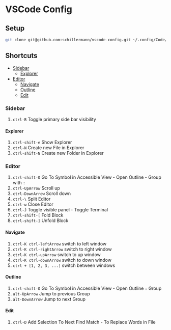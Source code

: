# VSCode Config

## Setup
```sh
git clone git@github.com:schillermann/vscode-config.git ~/.config/Code/User
```

## Shortcuts
- [Sidebar](#sidebar)
  - [Explorer](#explorer) 
- [Editor](#editor)
  - [Navigate](#navigate)
  - [Outline](outline)
  - [Edit](edit)

### Sidebar

1. `ctrl-B` Toggle primary side bar visibility

#### Explorer
1. `ctrl-shift-e` Show Explorer
2. `ctrl-N` Create new File in Explorer
3. `ctrl-shift-N` Create new Folder in Explorer

### Editor

1. `ctrl-shift-O` Go To Symbol in Accessible View - Open Outline - Group with `:`
2. `ctrl-UpArrow` Scroll up
3. `ctrl-DownArrow` Scroll down
4. `ctrl-\` Split Editor
5. `ctrl-w` Close Editor
6. `ctrl-J` Toggle visible panel - Toggle Terminal
7. `ctrl-shift-[` Fold Block
8. `ctrl-shift-]` Unfold Block

#### Navigate

1. `ctrl-K ctrl-leftArrow` switch to left window
2. `ctrl-K ctrl-rightArrow` switch to right window
3. `ctrl-K ctrl-upArrow` switch to up window
4. `ctrl-K ctrl-downArrow` switch to down window
5. `ctrl + [1, 2, 3, ...]` switch between windows

#### Outline

1. `ctrl-shift-O` Go To Symbol in Accessible View - Open Outline `:` Group
2. `alt-UpArrow` Jump to previous Group
3. `alt-DownArrow` Jump to next Group

#### Edit

1. `ctrl-D` Add Selection To Next Find Match - To Replace Words in File
